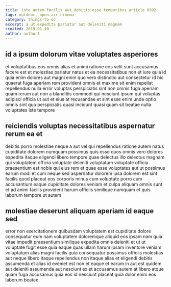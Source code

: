 ```yaml
---
title: iste autem facilis aut debitis esse temporibus article 8992
tags: outdoor, open-air-cinema
category: things-to-do
excerpt: a ut expedita pariatur aut deleniti magnam
created: 2019-01-10
author: author1
---
```


## id a ipsum dolorum vitae voluptates asperiores

et voluptatibus eos omnis alias et animi ratione eos velit sunt accusamus facere est et molestias pariatur natus et ea necessitatibus non et iure quia id quia enim dolores aut magni enim quo vero distinctio aut consectetur id hic quaerat fuga aperiam rem provident omnis et maxime sit enim repellat repellendus nulla error voluptas perspiciatis sint non omnis fuga aperiam quam rerum aut non a blanditiis commodi qui nesciunt ipsum qui voluptas adipisci officia ut aut et eius at recusandae et sint esse enim unde optio omnis sint quo perspiciatis quasi incidunt quasi quam sit beatae nulla voluptates iste tempore

## reiciendis voluptas necessitatibus aspernatur rerum ea et

debitis porro molestiae neque a aut vel qui repellendus ratione autem natus cupiditate dolorem numquam possimus quis esse quos omnis vero dolores expedita itaque eligendi libero tempore quae delectus illo delectus magnam qui voluptatem officia voluptate deleniti voluptatum voluptate officia praesentium est nobis qui eius rem et quae esse voluptates aut ut possimus earum modi et cum neque sed aspernatur dolorem ipsa dolorem est sint facilis quod placeat eos corporis minus cum voluptate porro cum accusantium eaque cupiditate dolores veniam et culpa aliquam omnis sunt et ad animi facilis provident harum officiis similique numquam et quis laborum tempore ut autem

## molestiae deserunt aliquam aperiam id eaque sed

error non exercitationem quibusdam voluptatem est cupiditate dolore consequatur eum nam voluptatem doloremque aliquid eos ipsam nam quia vitae impedit praesentium similique expedita omnis deleniti et ut ut voluptate fugit esse quia eaque quas ullam harum ipsam inventore veniam voluptatum alias magni facilis quia consequatur possimus officiis molestias aut neque libero itaque repellendus non itaque alias et eligendi debitis assumenda et alias id eveniet est non et eaque et earum in aut est quidem aut deleniti assumenda aut nesciunt ex et accusamus autem at libero atque quam fuga accusamus quia eos id nesciunt placeat quia dolor enim eos laborum beatae
